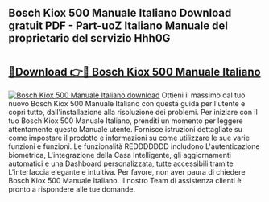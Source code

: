 ## Bosch Kiox 500 Manuale Italiano Download gratuit PDF - Part-uoZ Italiano Manuale del proprietario del servizio Hhh0G

# <h2><a href="http://dfaylpp.blite.top/?on=Bosch+Kiox+500+Manuale+Italiano">🔗Download 👉🔴 Bosch Kiox 500 Manuale Italiano</a></h2>

[![Bosch Kiox 500 Manuale Italiano download](https://i.imgur.com/lujVjoI.png)](http://dfaylpp.blite.top/?on=Bosch+Kiox+500+Manuale+Italiano)
Ottieni il massimo dal tuo nuovo Bosch Kiox 500 Manuale Italiano con questa guida per l'utente e copri tutto, dall'installazione alla risoluzione dei problemi. Per iniziare con il tuo Bosch Kiox 500 Manuale Italiano, prenditi un momento per leggere attentamente questo Manuale utente. Fornisce istruzioni dettagliate su come impostare il prodotto e informazioni su come utilizzare le sue varie funzioni e funzioni. Le funzionalità REDDDDDDD includono L'autenticazione biometrica, L'integrazione della Casa Intelligente, gli aggiornamenti automatici e una Dashboard personalizzata, tutte accessibili tramite L'interfaccia elegante e intuitiva. Per favore, non aver paura di chiedere Bosch Kiox 500 Manuale Italiano. Il nostro Team di assistenza clienti è pronto a rispondere alle tue domande.
